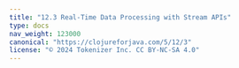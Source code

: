```yaml
---
title: "12.3 Real-Time Data Processing with Stream APIs"
type: docs
nav_weight: 123000
canonical: "https://clojureforjava.com/5/12/3"
license: "© 2024 Tokenizer Inc. CC BY-NC-SA 4.0"
---
```

